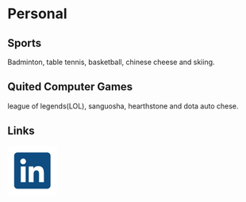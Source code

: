 # Personal

## Sports

Badminton, table tennis, basketball, chinese cheese and skiing.

## Quited Computer Games

league of legends(LOL), sanguosha, hearthstone and dota auto chese.

## Links
[![LinkedIn](./icon/linkedin.svg ":size=30")](https://www.linkedin.com/in/xuhao-luo-611056162)
